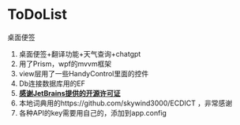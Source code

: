 # ToDoList
桌面便签
1. 桌面便签+翻译功能+天气查询+chatgpt
2. 用了Prism，wpf的mvvm框架
3. view层用了一些HandyControl里面的控件
4. Db连接数据库用的EF
5. **[感谢JetBrains提供的开源许可证](https://jb.gg/OpenSource)**
6. 本地词典用的https://github.com/skywind3000/ECDICT ，非常感谢
7. 各种API的key需要用自己的，添加到app.config

